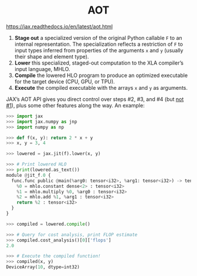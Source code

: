 <h1 align="center">AOT</h1>




https://jax.readthedocs.io/en/latest/aot.html





1. **Stage out** a specialized version of the original Python callable `F` to an internal representation. The specialization reflects a restriction of `F` to input types inferred from properties of the arguments `x` and `y` (usually their shape and element type).
2. **Lower** this specialized, staged-out computation to the XLA compiler’s input language, MHLO.
3. **Compile** the lowered HLO program to produce an optimized executable for the target device (CPU, GPU, or TPU).
4. **Execute** the compiled executable with the arrays `x` and `y` as arguments.

JAX’s AOT API gives you direct control over steps #2, #3, and #4 (but [not #1](https://jax.readthedocs.io/en/latest/aot.html#inspecting-staged-out-computations)), plus some other features along the way. An example:

```python
>>> import jax
>>> import jax.numpy as jnp
>>> import numpy as np

>>> def f(x, y): return 2 * x + y
>>> x, y = 3, 4

>>> lowered = jax.jit(f).lower(x, y)

>>> # Print lowered HLO
>>> print(lowered.as_text())
module @jit_f.0 {
  func.func public @main(%arg0: tensor<i32>, %arg1: tensor<i32>) -> tensor<i32> {
    %0 = mhlo.constant dense<2> : tensor<i32>
    %1 = mhlo.multiply %0, %arg0 : tensor<i32>
    %2 = mhlo.add %1, %arg1 : tensor<i32>
    return %2 : tensor<i32>
  }
}

>>> compiled = lowered.compile()

>>> # Query for cost analysis, print FLOP estimate
>>> compiled.cost_analysis()[0]['flops']
2.0

>>> # Execute the compiled function!
>>> compiled(x, y)
DeviceArray(10, dtype=int32)
```